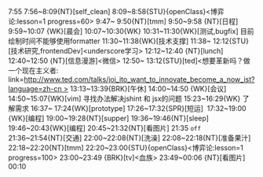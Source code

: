 
7:55
7:56~8:09{NT}[self_clean]
8:09~8:58{STU}{openClass}<博弈论:lesson=1 progress=60>
9:47~ 9:50{NT}[tmm]
9:50~9:58 {NT}[日程]
9:59~10:07 {WK}[晨会]<WA>
10:07~10:30{WK}<WA>
10:31~11:30{WK}[测试,bugfix]<WA> 目前绘制时间不能够使用formatter
11:30~11:38{WK}[技术支撑]<WAUP>
11:38~ 12:12{STU}[技术研究,frontendDev]<underscore学习>
12:12~12:40 {NT}[lunch]
12:40~12:50 {NT}[信息漫游]<微信>
12:50~ 13:12{STU}[ted]<想要革新吗？做一个现在主义者: link=http://www.ted.com/talks/joi_ito_want_to_innovate_become_a_now_ist?language=zh-cn >
13:13~13:39{BRK}[午休]
14:00~14:50 {WK}[会议]<WAUP>
14:50~15:07{WK}[vim] 寻找办法解决jshint 和 jsx的问题
15:23~16:29{WK}<WAUP> 了解需求
16:37~ 17:24{WK}[prototype]<WAUP>
17:26~17:32{SPR}[短运] 
17:32~19:00 {WK}[编程]<life-time-tracker>
19:00~19:28{NT}[supper]
19:36~19:46{NT}[sleep]
19:46~20:43{WK}[编程]<life-time-tracker>
20:45~21:32{NT}[看图片]
21:35 `off`
21:36~21:54{NT}[交通]
22:00~22:08{NT}[洗澡]
22:08~22:18{NT}[准备果汁]
22:18~22:20{NT}[tmm]
22:20~23:00{STU}{openClass}<博弈论:lesson=1 progress=100>
23:00~23:49 {BRK}[tv]<血族>
23:49~00:06 {NT}[看图片]
00:10
